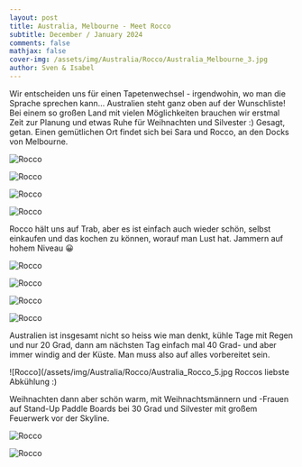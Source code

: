 ```yaml
---
layout: post
title: Australia, Melbourne - Meet Rocco
subtitle: December / January 2024
comments: false
mathjax: false
cover-img: /assets/img/Australia/Rocco/Australia_Melbourne_3.jpg
author: Sven & Isabel
---
```


Wir entscheiden uns für einen Tapetenwechsel - irgendwohin, wo man die Sprache sprechen kann… 
Australien steht ganz oben auf der Wunschliste!
Bei einem so großen Land mit vielen Möglichkeiten brauchen wir erstmal Zeit zur Planung und etwas Ruhe für Weihnachten und Silvester :)
Gesagt, getan. Einen gemütlichen Ort findet sich bei Sara und Rocco, an den Docks von Melbourne.

![Rocco](/assets/img/Australia/Rocco/Australia_Rocco_1.jpg)

![Rocco](/assets/img/Australia/Rocco/Australia_Melbourne_2.jpg)

![Rocco](/assets/img/Australia/Rocco/Australia_Melbourne_4.jpg)

![Rocco](/assets/img/Australia/Rocco/Australia_Melbourne_1.jpg)

Rocco hält uns auf Trab, aber es ist einfach auch wieder schön, selbst einkaufen und das kochen zu können, 
worauf man Lust hat. Jammern auf hohem Niveau 😀

![Rocco](/assets/img/Australia/Rocco/Australia_Rocco_2.jpg)

![Rocco](/assets/img/Australia/Rocco/Australia_Rocco_3.jpg)

![Rocco](/assets/img/Australia/Rocco/Australia_Rocco_4.jpg)

![Rocco](/assets/img/Australia/Rocco/Australia_Rocco_6.jpg)

Australien ist insgesamt nicht so heiss wie man denkt, kühle Tage mit Regen und nur 20 Grad, dann am nächsten Tag 
einfach mal 40 Grad- und aber immer windig and der Küste. Man muss also auf alles vorbereitet sein.

![Rocco](/assets/img/Australia/Rocco/Australia_Rocco_5.jpg
Roccos liebste Abkühlung :)

Weihnachten dann aber schön warm, mit Weihnachtsmännern und -Frauen auf Stand-Up Paddle Boards bei 30 Grad und 
Silvester mit großem Feuerwerk vor der Skyline.

![Rocco](/assets/img/Australia/Rocco/Australia_Melbourne_6.jpg) 

![Rocco](/assets/img/Australia/Rocco/Australia_Melbourne_5.jpg)
